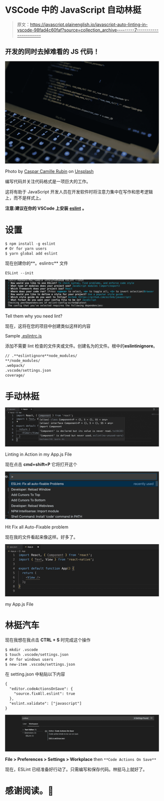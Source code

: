 # VSCode 中的 JavaScript 自动林挺

> 原文：<https://javascript.plainenglish.io/javascript-auto-linting-in-vscode-98fad4c60faf?source=collection_archive---------7----------------------->

## 开发的同时去掉难看的 JS 代码！

![](img/1e633551f96d5f3b097a4c5ced6b57f3.png)

Photo by [Caspar Camille Rubin](https://unsplash.com/@casparrubin?utm_source=unsplash&utm_medium=referral&utm_content=creditCopyText) on [Unsplash](https://unsplash.com/s/photos/javascript?utm_source=unsplash&utm_medium=referral&utm_content=creditCopyText)

编写代码并关注代码格式是一项巨大的工作。

这将有助于 JavaScript 开发人员在开发软件时将注意力集中在写作和思考逻辑上，而不是样式上。

**注意:建议在你的 VSCode 上安装** [**eslint**](https://github.com/Microsoft/vscode-eslint) **。**

# 设置

```
$ npm install -g eslint
# Or for yarn users
$ yarn global add eslint
```

现在创建你的**。eslintrc** 文件

```
ESLint --init
```

![](img/19f0e996a125e616ad0f9e6d21acd63b.png)

Tell them why you need lint?

现在，这将在您的项目中创建类似这样的内容

Sample [.eslintrc.js](https://gist.github.com/TunvirRahman/6a4055f2b513250209b4bc843c516775)

添加不需要 lint 检查的文件夹或文件。创建名为的文件。根中的**eslintinignore**。

```
// .**eslintignore**node_modules/
**/node_modules/
.webpack/
.vscode/settings.json
coverage/
```

# 手动林挺

![](img/fef47ab4e4948a5b30af3431817954bf.png)

Linting in Action in my App.js File

现在点击 **cmd+shift+P** 它将打开这个

![](img/bb7c3b6c398f717166f0188f671db8d7.png)

Hit Fix all Auto-Fixable problem

现在我的文件看起来像这样。好多了。

![](img/eec707524320af53d54f4c7931e1724a.png)

my App.js File

# 林挺汽车

现在我想在我点击 **CTRL + S** 时完成这个操作

```
$ mkdir .vscode
$ touch .vscode/settings.json
# Or for windows users
$ new-item .vscode/settings.json
```

在 setting.json 中粘贴以下内容

```
{
  "editor.codeActionsOnSave": {
    "source.fixAll.eslint": true
  },
  "eslint.validate": ["javascript"]
}
```

![](img/f056620f96864d4626645df223c43f4d.png)

**File > Preferences > Settings > Workplace** then `**Code Actions On Save**`

现在，ESLint 已经准备好行动了。只需编写和保存代码。林挺马上就好了。

# 感谢阅读。🍻